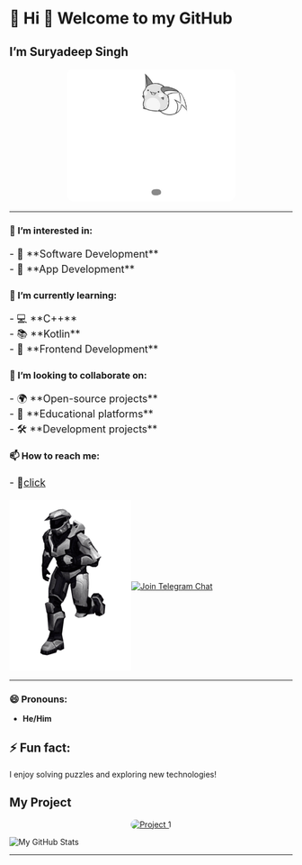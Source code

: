 # 🌟 Hi 👋 Welcome to my GitHub 

## I’m **Suryadeep Singh**

<p align="center">
    <img src="hello.gif" alt="Welcome Image" style="border-radius: 15px; max-width: 60%; height: auto;">
</p>

---

### 👀 I’m interested in:
<p style="font-size: 18px; line-height: 1.5;">
    - 🔧 **Software Development**<br>
    - 📱 **App Development**<br>
</p>

### 🌱 I’m currently learning:
<p style="font-size: 18px; line-height: 1.5;">
    - 💻 **C++**<br>
    - 📚 **Kotlin**<br>
    - 🎨 **Frontend Development**<br>
</p>

### 💞️ I’m looking to collaborate on:
<p style="font-size: 18px; line-height: 1.5;">
    - 🌍 **Open-source projects**<br>
    - 📖 **Educational platforms**<br>
    - 🛠️ **Development projects**<br>
</p>

### 📫 How to reach me:
<p style="font-size: 18px; line-height: 1.5;">
    - 📧<a href="mailto:surya01785@gmail.com">click</a>

<div style="display: flex; align-items: center;">
        <a href="https://t.me/sscselu">
            <img src="cyborg-tranparent-background.gif" alt="Cyborg Image" />
        </a>
        <a class="header-badge" target="_blank" href="https://t.me/SudoshiC">
            <img src="https://img.shields.io/badge/Telegram-Join%20Chat-blue?style=social&logo=telegram" alt="Join Telegram Chat">
        </a>
    </div>

---

### 😄 Pronouns:
- **He/Him**

## ⚡ Fun fact:
I enjoy solving puzzles and exploring new technologies!

 
## My Project
<p align="center">
    <a href="https://studyhubss.vercel.app/">
        <img src="https://img.shields.io/badge/Project%201-View%20It-blue" alt="Project 1" style="border-radius: 10px; width: 200px; height: auto;">
    </a>
</p>

![My GitHub Stats](https://github-readme-stats.vercel.app/api?username=sssps-1&show_icons=true&theme=radical&hide_border=true)

---
